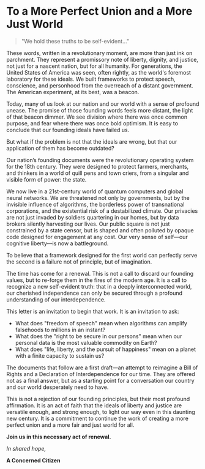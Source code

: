# To a More Perfect Union and a More Just World

> "We hold these truths to be self-evident..." 

These words, written in a revolutionary moment, are more than just ink on parchment. They represent a promissory note of liberty, dignity, and justice, not just for a nascent nation, but for all humanity. For generations, the United States of America was seen, often rightly, as the world's foremost laboratory for these ideals. We built frameworks to protect speech, conscience, and personhood from the overreach of a distant government. The American experiment, at its best, was a beacon.

Today, many of us look at our nation and our world with a sense of profound unease. The promise of those founding words feels more distant, the light of that beacon dimmer. We see division where there was once common purpose, and fear where there was once bold optimism. It is easy to conclude that our founding ideals have failed us.

But what if the problem is not that the ideals are wrong, but that our application of them has become outdated?

Our nation’s founding documents were the revolutionary operating system for the 18th century. They were designed to protect farmers, merchants, and thinkers in a world of quill pens and town criers, from a singular and visible form of power: the state.

We now live in a 21st-century world of quantum computers and global neural networks. We are threatened not only by governments, but by the invisible influence of algorithms, the borderless power of transnational corporations, and the existential risk of a destabilized climate. Our privacies are not just invaded by soldiers quartering in our homes, but by data brokers silently harvesting our lives. Our public square is not just constrained by a state censor, but is shaped and often polluted by opaque code designed for engagement at any cost. Our very sense of self—our cognitive liberty—is now a battleground.

To believe that a framework designed for the first world can perfectly serve the second is a failure not of principle, but of imagination.

The time has come for a renewal. This is not a call to discard our founding values, but to re-forge them in the fires of the modern age. It is a call to recognize a new self-evident truth: that in a deeply interconnected world, our cherished independence can only be secured through a profound understanding of our interdependence.

This letter is an invitation to begin that work. It is an invitation to ask:

- What does "freedom of speech" mean when algorithms can amplify falsehoods to millions in an instant?
- What does the "right to be secure in our persons" mean when our personal data is the most valuable commodity on Earth?
- What does "life, liberty, and the pursuit of happiness" mean on a planet with a finite capacity to sustain us?

The documents that follow are a first draft—an attempt to reimagine a Bill of Rights and a Declaration of Interdependence for our time. They are offered not as a final answer, but as a starting point for a conversation our country and our world desperately need to have.

This is not a rejection of our founding principles, but their most profound affirmation. It is an act of faith that the ideals of liberty and justice are versatile enough, and strong enough, to light our way even in this daunting new century. It is a commitment to continue the work of creating a more perfect union and a more fair and just world for all.

**Join us in this necessary act of renewal.**

_In shared hope,_

**A Concerned Citizen**
